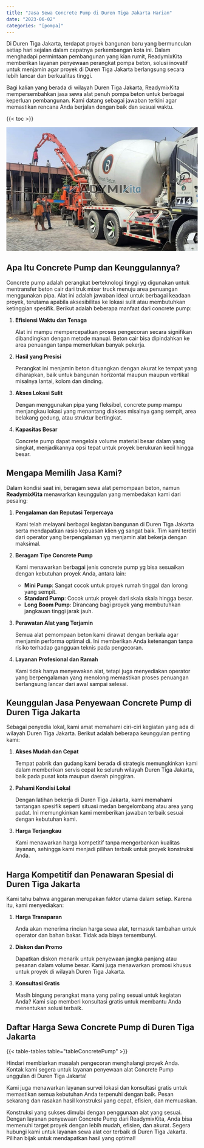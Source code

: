 ```yaml
---
title: "Jasa Sewa Concrete Pump di Duren Tiga Jakarta Harian"
date: "2023-06-02"
categories: "[pompa]"
---
```


Di Duren Tiga Jakarta, terdapat proyek bangunan baru yang bermunculan setiap hari sejalan dalam cepatnya perkembangan kota ini. Dalam menghadapi permintaan pembangunan yang kian rumit, ReadymixKita memberikan layanan penyewaan perangkat pompa beton, solusi inovatif untuk menjamin agar proyek di Duren Tiga Jakarta berlangsung secara lebih lancar dan berkualitas tinggi.

Bagi kalian yang berada di wilayah Duren Tiga Jakarta, ReadymixKita mempersembahkan jasa sewa alat penuh pompa beton untuk berbagai keperluan pembangunan. Kami datang sebagai jawaban terkini agar memastikan rencana Anda berjalan dengan baik dan sesuai waktu.

{{< toc >}}

![Jasa Sewa Concrete Pump di Duren Tiga Jakarta Harian](/images/pompa/sewa-pompa-18.jpg)

## Apa Itu Concrete Pump dan Keunggulannya?

Concrete pump adalah perangkat berteknologi tinggi yg digunakan untuk mentransfer beton cair dari truk mixer truck menuju area penuangan menggunakan pipa. Alat ini adalah jawaban ideal untuk berbagai keadaan proyek, terutama apabila aksesibilitas ke lokasi sulit atau membutuhkan ketinggian spesifik. Berikut adalah beberapa manfaat dari concrete pump:

1. **Efisiensi Waktu dan Tenaga**

   Alat ini mampu mempercepatkan proses pengecoran secara signifikan dibandingkan dengan metode manual. Beton cair bisa dipindahkan ke area penuangan tanpa memerlukan banyak pekerja.

2. **Hasil yang Presisi**

   Perangkat ini menjamin beton dituangkan dengan akurat ke tempat yang diharapkan, baik untuk bangunan horizontal maupun maupun vertikal misalnya lantai, kolom dan dinding.

3. **Akses Lokasi Sulit**

   Dengan menggunakan pipa yang fleksibel, concrete pump mampu menjangkau lokasi yang menantang diakses misalnya gang sempit, area belakang gedung, atau struktur bertingkat.

4. **Kapasitas Besar**

   Concrete pump dapat mengelola volume material besar dalam yang singkat, menjadikannya opsi tepat untuk proyek berukuran kecil hingga besar.

## Mengapa Memilih Jasa Kami?

Dalam kondisi saat ini, beragam sewa alat pemompaan beton, namun **ReadymixKita** menawarkan keunggulan yang membedakan kami dari pesaing:

1. **Pengalaman dan Reputasi Terpercaya**

   Kami telah melayani berbagai kegiatan bangunan di Duren Tiga Jakarta serta mendapatkan rasio kepuasan klien yg sangat baik. Tim kami terdiri dari operator yang berpengalaman yg menjamin alat bekerja dengan maksimal.

2. **Beragam Tipe Concrete Pump**

   Kami menawarkan berbagai jenis concrete pump yg bisa sesuaikan dengan kebutuhan proyek Anda, antara lain:
   - **Mini Pump**: Sangat cocok untuk proyek rumah tinggal dan lorong yang sempit.
   - **Standard Pump**: Cocok untuk proyek dari skala skala hingga besar.
   - **Long Boom Pump**: Dirancang bagi proyek yang membutuhkan jangkauan tinggi jarak jauh.

3. **Perawatan Alat yang Terjamin**

   Semua alat pemompaan beton kami dirawat dengan berkala agar menjamin performa optimal di. Ini memberikan Anda ketenangan tanpa risiko terhadap gangguan teknis pada pengecoran.

4. **Layanan Profesional dan Ramah**

   Kami tidak hanya menyewakan alat, tetapi juga menyediakan operator yang berpengalaman yang menolong memastikan proses penuangan berlangsung lancar dari awal sampai selesai.

## Keunggulan Jasa Penyewaan Concrete Pump di Duren Tiga Jakarta

Sebagai penyedia lokal, kami amat memahami ciri-ciri kegiatan yang ada di wilayah Duren Tiga Jakarta. Berikut adalah beberapa keunggulan penting kami:

1. **Akses Mudah dan Cepat**

   Tempat pabrik dan gudang kami berada di strategis memungkinkan kami dalam memberikan servis cepat ke seluruh wilayah Duren Tiga Jakarta, baik pada pusat kota maupun daerah pinggiran.

2. **Pahami Kondisi Lokal**

   Dengan latihan bekerja di Duren Tiga Jakarta, kami memahami tantangan spesifik seperti situasi medan bergelombang atau area yang padat. Ini memungkinkan kami memberikan jawaban terbaik sesuai dengan kebutuhan kami.

3. **Harga Terjangkau**

   Kami menawarkan harga kompetitif tanpa mengorbankan kualitas layanan, sehingga kami menjadi pilihan terbaik untuk proyek konstruksi Anda.

## Harga Kompetitif dan Penawaran Spesial di Duren Tiga Jakarta

Kami tahu bahwa anggaran merupakan faktor utama dalam setiap. Karena itu, kami menyediakan:

1. **Harga Transparan**

   Anda akan menerima rincian harga sewa alat, termasuk tambahan untuk operator dan bahan bakar. Tidak ada biaya tersembunyi.

2. **Diskon dan Promo**

   Dapatkan diskon menarik untuk penyewaan jangka panjang atau pesanan dalam volume besar. Kami juga menawarkan promosi khusus untuk proyek di wilayah Duren Tiga Jakarta.

3. **Konsultasi Gratis**

   Masih bingung perangkat mana yang paling sesuai untuk kegiatan Anda? Kami siap memberi konsultasi gratis untuk membantu Anda menentukan solusi terbaik.

## Daftar Harga Sewa Concrete Pump di Duren Tiga Jakarta

{{< table-tables table="tableConcretePump" >}}

Hindari membiarkan masalah pengecoran menghalangi proyek Anda. Kontak kami segera untuk layanan penyewaan alat Concrete Pump unggulan di Duren Tiga Jakarta!

Kami juga menawarkan layanan survei lokasi dan konsultasi gratis untuk memastikan semua kebutuhan Anda terpenuhi dengan baik. Pesan sekarang dan rasakan hasil konstruksi yang cepat, efisien, dan memuaskan.

Konstruksi yang sukses dimulai dengan penggunaan alat yang sesuai. Dengan layanan penyewaan Concrete Pump dari ReadymixKita, Anda bisa memenuhi target proyek dengan lebih mudah, efisien, dan akurat. Segera hubungi kami untuk layanan sewa alat cor terbaik di Duren Tiga Jakarta. Pilihan bijak untuk mendapatkan hasil yang optimal!